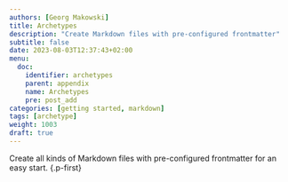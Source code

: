 ```yaml
---
authors: [Georg Makowski]
title: Archetypes
description: "Create Markdown files with pre-configured frontmatter"
subtitle: false
date: 2023-08-03T12:37:43+02:00 
menu:
  doc:
    identifier: archetypes 
    parent: appendix
    name: Archetypes
    pre: post_add
categories: [getting started, markdown]
tags: [archetype]
weight: 1003
draft: true
---
```


Create all kinds of Markdown files with pre-configured frontmatter for an easy start.
{.p-first}
<!--more-->
